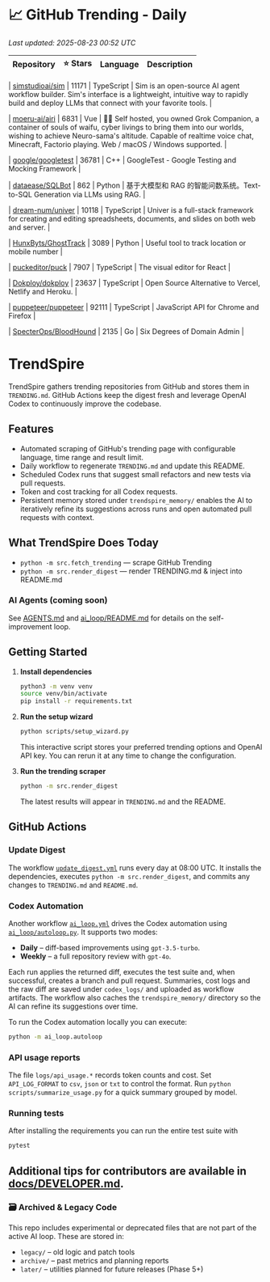<!-- TRENDING_START -->
# 📈 GitHub Trending - Daily

_Last updated: 2025-08-23 00:52 UTC_

| Repository | ⭐ Stars | Language | Description |
|------------|--------:|----------|-------------|

| [simstudioai/sim](https://github.com/simstudioai/sim) | 11171 | TypeScript | Sim is an open-source AI agent workflow builder. Sim's interface is a lightweight, intuitive way to rapidly build and deploy LLMs that connect with your favorite tools. |

| [moeru-ai/airi](https://github.com/moeru-ai/airi) | 6831 | Vue | 💖🧸 Self hosted, you owned Grok Companion, a container of souls of waifu, cyber livings to bring them into our worlds, wishing to achieve Neuro-sama's altitude. Capable of realtime voice chat, Minecraft, Factorio playing. Web / macOS / Windows supported. |

| [google/googletest](https://github.com/google/googletest) | 36781 | C++ | GoogleTest - Google Testing and Mocking Framework |

| [dataease/SQLBot](https://github.com/dataease/SQLBot) | 862 | Python | 基于大模型和 RAG 的智能问数系统。Text-to-SQL Generation via LLMs using RAG. |

| [dream-num/univer](https://github.com/dream-num/univer) | 10118 | TypeScript | Univer is a full-stack framework for creating and editing spreadsheets, documents, and slides on both web and server. |

| [HunxByts/GhostTrack](https://github.com/HunxByts/GhostTrack) | 3089 | Python | Useful tool to track location or mobile number |

| [puckeditor/puck](https://github.com/puckeditor/puck) | 7907 | TypeScript | The visual editor for React |

| [Dokploy/dokploy](https://github.com/Dokploy/dokploy) | 23637 | TypeScript | Open Source Alternative to Vercel, Netlify and Heroku. |

| [puppeteer/puppeteer](https://github.com/puppeteer/puppeteer) | 92111 | TypeScript | JavaScript API for Chrome and Firefox |

| [SpecterOps/BloodHound](https://github.com/SpecterOps/BloodHound) | 2135 | Go | Six Degrees of Domain Admin |
<!-- TRENDING_END -->

# TrendSpire

TrendSpire gathers trending repositories from GitHub and stores them in `TRENDING.md`. GitHub Actions keep the digest fresh and leverage OpenAI Codex to continuously improve the codebase.

## Features

- Automated scraping of GitHub's trending page with configurable language, time range and result limit.
- Daily workflow to regenerate `TRENDING.md` and update this README.
- Scheduled Codex runs that suggest small refactors and new tests via pull requests.
- Token and cost tracking for all Codex requests.
- Persistent memory stored under `trendspire_memory/` enables the AI to
  iteratively refine its suggestions across runs and open automated pull
  requests with context.

## What TrendSpire Does Today

- `python -m src.fetch_trending` — scrape GitHub Trending
- `python -m src.render_digest` — render TRENDING.md & inject into README.md

### AI Agents (coming soon)
See [AGENTS.md](./AGENTS.md) and [ai_loop/README.md](./ai_loop/README.md) for details on the self-improvement loop.

## Getting Started

1. **Install dependencies**
   ```bash
   python3 -m venv venv
   source venv/bin/activate
   pip install -r requirements.txt
   ```

2. **Run the setup wizard**
   ```bash
   python scripts/setup_wizard.py
   ```
   This interactive script stores your preferred trending options and OpenAI API key.
   You can rerun it at any time to change the configuration.

3. **Run the trending scraper**
   ```bash
   python -m src.render_digest
   ```
   The latest results will appear in `TRENDING.md` and the README.


## GitHub Actions

### Update Digest

The workflow [`update_digest.yml`](.github/workflows/update_digest.yml) runs every day at 08:00 UTC. It installs the dependencies, executes `python -m src.render_digest`, and commits any changes to `TRENDING.md` and `README.md`.

### Codex Automation

Another workflow [`ai_loop.yml`](.github/workflows/ai_loop.yml) drives the Codex automation using [`ai_loop/autoloop.py`](ai_loop/autoloop.py). It supports two modes:

- **Daily** – diff-based improvements using `gpt-3.5-turbo`.
- **Weekly** – a full repository review with `gpt-4o`.

Each run applies the returned diff, executes the test suite and, when successful, creates a branch and pull request. Summaries, cost logs and the raw diff are saved under `codex_logs/` and uploaded as workflow artifacts. The workflow also caches the `trendspire_memory/` directory so the AI can refine its suggestions over time.

To run the Codex automation locally you can execute:

```bash
python -m ai_loop.autoloop
```

### API usage reports

The file `logs/api_usage.*` records token counts and cost. Set `API_LOG_FORMAT`
to `csv`, `json` or `txt` to control the format. Run `python
scripts/summarize_usage.py` for a quick summary grouped by model.

### Running tests

After installing the requirements you can run the entire test suite with

```bash
pytest
```

Additional tips for contributors are available in
[docs/DEVELOPER.md](docs/DEVELOPER.md).
---

### 🗃 Archived & Legacy Code

This repo includes experimental or deprecated files that are not part of the active AI loop. These are stored in:

- `legacy/` – old logic and patch tools
- `archive/` – past metrics and planning reports
- `later/` – utilities planned for future releases (Phase 5+)
